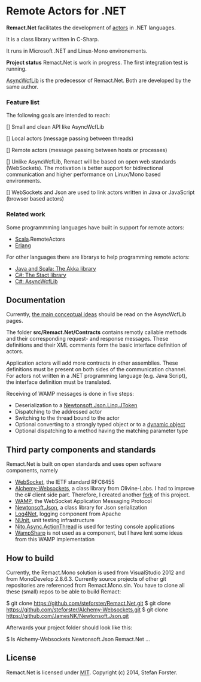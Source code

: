Remote Actors for .NET
======================

**Remact.Net** facilitates the development of [actors](http://en.wikipedia.org/wiki/Actor_model) in .NET languages.

It is a class library written in C-Sharp.

It runs in Microsoft .NET and Linux-Mono environements.

**Project status**
Remact.Net is work in progress. The first integration test is running.

[AsyncWcfLib](http://sourceforge.net/projects/asyncwcflib/) is the predecessor of Remact.Net.
Both are developed by the same author.


### Feature list

The following goals are intended to reach:

[] Small and clean API like AsyncWcfLib

[] Local actors (message passing between threads)

[] Remote actors (message passing between hosts or processes)

[] Unlike AsyncWcfLib, Remact will be based on open web standards (WebSockets).
   The motivation is better support for bidirectional communication and higher performance
   on Linux/Mono based environments.

[] WebSockets and Json are used to link actors written in Java or JavaScript (browser based actors)


### Related work

Some programmming languages have built in support for remote actors:

* [Scala](http://www.scala-lang.org/).RemoteActors
* [Erlang](http://www.erlang.org/)

For other languages there are librarys to help programming remote actors:

* [Java and Scala: The Akka library](http://akka.io/)
* [C#: The Stact library](https://github.com/phatboyg/Stact)
* [C#: AsyncWcfLib](http://sourceforge.net/projects/asyncwcflib/)


Documentation
-------------
Currently, [the main conceptual ideas](http://sourceforge.net/p/asyncwcflib/wiki/Actors/) should be read on the AsyncWcfLib pages.

The folder **src/Remact.Net/Contracts** contains remotly callable methods and their corresponding request- and response messages.
These definitions and their XML comments form the basic interface definition of actors.

Application actors will add more contracts in other assemblies. 
These definitions must be present on both sides of the communication channel.
For actors not written in a .NET programming language (e.g. Java Script), the interface definition must be translated. 

Receiving of WAMP messages is done in five steps:
* Deserialization to a [Newtonsoft.Json.Linq.JToken](http://weblog.west-wind.com/posts/2012/Aug/30/Using-JSONNET-for-dynamic-JSON-parsing)
* Dispatching to the addressed actor 
* Switching to the thread bound to the actor
* Optional converting to a strongly typed object or to a [dynamic object](http://msdn.microsoft.com/en-us/library/dd264736%28v=vs.110%29.aspx)
* Optional dispatching to a method having the matching parameter type


Third party components and standards
------------------------------------
Remact.Net is built on open standards and uses open software components, namely

* [WebSocket](http://tools.ietf.org/html/rfc6455), the IETF standard RFC6455
* [Alchemy-Websockets](https://github.com/Olivine-Labs/Alchemy-Websockets), a class library from Olivine-Labs.
  I had to improve the c# client side part. Therefore, I created another [fork](https://github.com/steforster/Alchemy-Websockets.git) of this project.
* [WAMP](http://wamp.ws/), the WebSocket Application Messaging Protocol
* [Newtonsoft.Json](https://github.com/JamesNK/Newtonsoft.Json), a class library for Json serialization
* [Log4Net](http://logging.apache.org/log4net/), logging component from Apache
* [NUnit](http://www.nunit.org/), unit testing infrastructure
* [Nito.Async.ActionThread](http://nitoasync.codeplex.com/) is used for testing console applications
* [WampSharp](https://github.com/darkl/WampSharp) is not used as a component, but I have lent some ideas from this WAMP implementation


How to build
------------
Currently, the Remact.Mono solution is used from VisualStudio 2012 and from MonoDevelop 2.8.6.3.
Currently source projects of other git repositories are referenced from Remact.Mono.sln.
You have to clone all these (small) repos to be able to build Remact:

   $ git clone https://github.com/steforster/Remact.Net.git
   $ git clone https://github.com/steforster/Alchemy-Websockets.git
   $ git clone https://github.com/JamesNK/Newtonsoft.Json.git

Afterwards your project folder should look like this:

   $ ls
   Alchemy-Websockets  Newtonsoft.Json  Remact.Net  ...


License
-------
Remact.Net is licensed under [MIT](http://www.opensource.org/licenses/mit-license.php).
Copyright (c) 2014, Stefan Forster.


